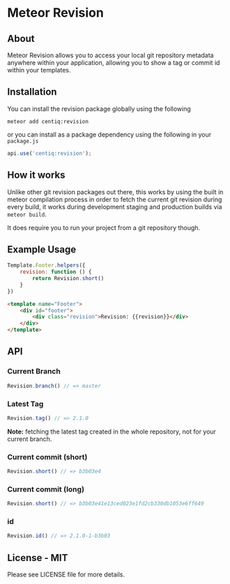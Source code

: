 
# Meteor Revision

## About
Meteor Revision allows you to access your local git repository metadata anywhere within your application, allowing you to show a tag or commit id within your templates.

## Installation

You can install the revision package globally using the following

```shell
meteor add centiq:revision
```

or you can install as a package dependency using the following in your `package.js`

```js
api.use('centiq:revision');
```

## How it works
Unlike other git revision packages out there, this works by using the built in meteor compilation process in order to fetch the current git revision during every build, it works during development staging and production builds via `meteor build`.

It does require you to run your project from a git repository though.

## Example Usage

```js
Template.Footer.helpers({
	revision: function () {
		return Revision.short()
	}
})

```

```html
<template name="Footer">
	<div id="footer">
		<div class="revision">Revision: {{revision}}</div>
	</div>
</template>
```

## API

### Current Branch

```js
Revision.branch() // => master
```

### Latest Tag

```js
Revision.tag() // => 2.1.0
```
**Note:** fetching the latest tag created in the whole repository, not for your current branch.

### Current commit (short)
```js
Revision.short() // => b3b03e4
```

### Current commit (long)

```js
Revision.short() // => b3b03e41e13ced023e1fd2cb330db1053e6ff649
```

### id

```js
Revision.id() // => 2.1.0-1-b3b03
```

## License - MIT
Please see LICENSE file for more details.